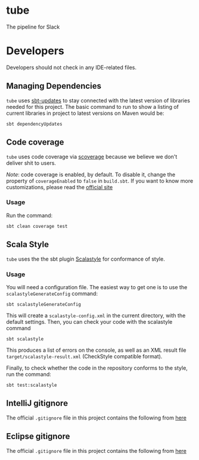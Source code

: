 # tube
The pipeline for Slack


# Developers

Developers should not check in any IDE-related files.

## Managing Dependencies

`tube` uses [sbt-updates](https://github.com/rtimush/sbt-updates) to stay connected with the latest version of
libraries needed for this project. The basic command to run to show a listing
of current libraries in project to latest versions on Maven would be:
```
sbt dependencyUpdates
```

## Code coverage 

`tube` uses code coverage via [scoverage](https://github.com/scoverage/sbt-scoverage) because we believe we don't deliver shit to users.

*Note*: code coverage is enabled, by default. To disable it, change the
property of `coverageEnabled` to `false` in `build.sbt`. If you want to know
more customizations, please read the [official site](https://github.com/scoverage/sbt-scoverage)

### Usage

Run the command:
```
sbt clean coverage test
```

## Scala Style

`tube` uses the the sbt plugin [Scalastyle](http://www.scalastyle.org/sbt.html) for conformance of style. 

### Usage

You will need a configuration file. The easiest way to get one is to use the `scalastyleGenerateConfig` command:
```
sbt scalastyleGenerateConfig
```
This will create a `scalastyle-config.xml` in the current directory, with the default settings. Then, you can check your code with the scalastyle command
```
sbt scalastyle
```
This produces a list of errors on the console, as well as an XML result file `target/scalastyle-result.xml` (CheckStyle compatible format).

Finally, to check whether the code in the repository conforms to the style, run
the command:
```
sbt test:scalastyle
```

## IntelliJ gitignore

The official `.gitignore` file in this project contains the following from
[here](https://github.com/github/gitignore/blob/master/Global/JetBrains.gitignore)

## Eclipse gitignore

The official `.gitignore` file in this project contains the following from 
[here](https://github.com/github/gitignore/blob/master/Global/Eclipse.gitignore)

